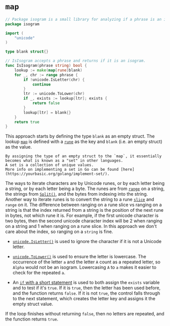# `map`

```go
// Package isogram is a small library for analyzing if a phrase is an isogram.
package isogram

import (
	"unicode"
)

type blank struct{}

// IsIsogram accepts a phrase and returns if it is an isogram.
func IsIsogram(phrase string) bool {
	lookup := make(map[rune]blank)
	for _, chr := range phrase {
		if !unicode.IsLetter(chr) {
			continue
		}
		ltr := unicode.ToLower(chr)
		if _, exists := lookup[ltr]; exists {
			return false
		}
		lookup[ltr] = blank{}
	}
	return true
}
```

This approach starts by defining the type `blank` as an empty struct.
The lookup [`map`][map] is defined with a [`rune`][rune] as the key and `blank` (i.e. an empty struct) as the value.

```exercism/note
By assigning the type of an empty struct to the `map`, it essentially becomes what is known as a "set" in other languages.
A set is a collection of unique values.
More info on implementing a set in Go can be found [here](https://yourbasic.org/golang/implement-set/).
```

The ways to iterate characters are by Unicode runes, or by each letter being a string, or by each letter being a byte.
The runes are from [`range`][range] on a string, the strings from [`Split()`][split], and the bytes from indexing into the string.
Another way to iterate runes is to convert the string to a rune [`slice`][slice] and `range` on it.
The difference between ranging on a rune slice vs ranging on a string is that the index returned from a string is the position of the next rune in bytes,
not which rune it is.
For example, if the first unicode character is two bytes, then the second unicode character index will be 2 when ranging on a string and 1 when ranging on a rune slice.
In this approach we don't care about the index, so ranging on a `string` is fine.

- [`unicode.IsLetter()`][isletter] is used to ignore the character if it is not a Unicode letter.
- [`unicode.ToLower()`][tolower] is used to ensure the letter is lowercase.
The occurrence of the letter `a` and the letter `A` count as a repeated letter, so `Alpha` would not be an isogram.
Lowercasing `A` to `a` makes it easier to check for the repeated `a`.

- An [`if` with a short statement][if-assignment] is used to both assign the `exists` variable and to test if it's `true`.
If it is `true`, then the letter has been used before, and the function returns `false`.
If it is not `true`, the control falls through to the next statement, which creates the letter key and assigns it the empty struct value.

If the loop finishes without returning `false`, then no letters are repeated, and the function returns `true`.

[map]: https://gobyexample.com/maps
[rune]: https://pkg.go.dev/builtin#rune
[range]: https://gobyexample.com/range
[split]: https://pkg.go.dev/strings#Split
[slice]: https://gobyexample.com/slices
[isletter]: https://pkg.go.dev/unicode#IsLetter
[tolower]: https://pkg.go.dev/unicode#ToLower
[if-assignment]: https://go.dev/tour/flowcontrol/6
